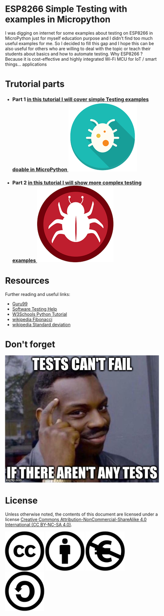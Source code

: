 # **ESP8266 Simple Testing with examples in Micropython**

I was digging on internet for some examples about testing on ESP8266 in MicroPython just for myself education purpose and I didn't find too much useful examples for me. So I decided to fill this gap and I hope this can be  also useful for others who are willing to deal with the topic or teach their students about basics and how to automate testing. Why ESP8266 ? Because it is cost-effective and highly integrated Wi-Fi MCU for IoT / smart things... applications

# Trutorial parts

- ### **Part 1** [in this tutorial I will cover simple Testing examples doable in MicroPython ![Part 1 ](/img/part1.png)](/src1/README.md)

- ### **Part 2** [in this tutorial I will show more complex testing examples ![Part 2 ](/img/part2.png)](/src2/README.md) 


# Resources

Further reading and useful links:
- [Guru99](https://www.guru99.com/software-testing.html)
- [Software Testing Help](https://www.softwaretestinghelp.com/)
- [W3Schools Python Tutorial](https://www.w3schools.com/python/default.asp)
- [wikipedia Fibonacci](https://en.wikipedia.org/wiki/Fibonacci_number)
- [wikipedia Standard deviation](https://en.wikipedia.org/wiki/Standard_deviation)


# Don't forget

![No Tests](/img/tests.jpg)

# License
Unless otherwise noted, the contents of this document are licensed under a license
[Creative Commons Attribution-NonCommercial-ShareAlike 4.0 International (CC BY-NC-SA 4.0)](https://creativecommons.org/licenses/by-nc-sa/4.0/).

![Creative Commons](img/cc.svg) ![by](img/by.svg) ![nc-eu](img/nc-eu.svg) ![sa](img/sa.svg)